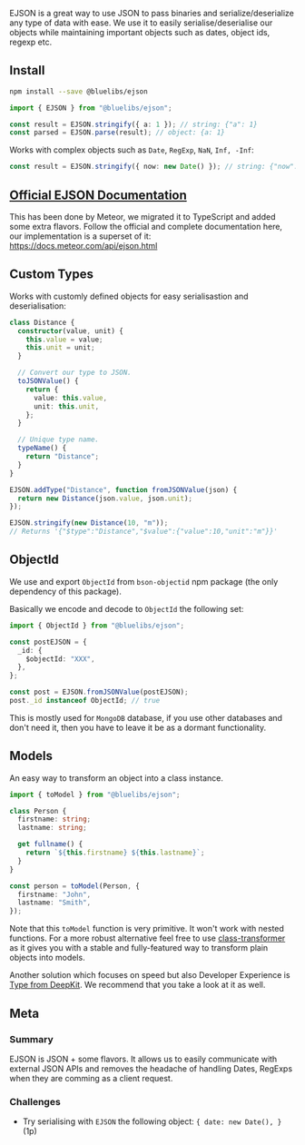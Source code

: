 EJSON is a great way to use JSON to pass binaries and serialize/deserialize any type of data with ease. We use it to easily serialise/deserialise our objects while maintaining important objects such as dates, object ids, regexp etc.

## Install

```bash
npm install --save @bluelibs/ejson
```

```ts
import { EJSON } from "@bluelibs/ejson";

const result = EJSON.stringify({ a: 1 }); // string: {"a": 1}
const parsed = EJSON.parse(result); // object: {a: 1}
```

Works with complex objects such as `Date`, `RegExp`, `NaN`, `Inf, -Inf`:

```ts
const result = EJSON.stringify({ now: new Date() }); // string: {"now": { "$date": 100000000 }}
```

## [Official EJSON Documentation](https://docs.meteor.com/api/ejson.html)

This has been done by Meteor, we migrated it to TypeScript and added some extra flavors. Follow the official and complete documentation here, our implementation is a superset of it:
https://docs.meteor.com/api/ejson.html

## Custom Types

Works with customly defined objects for easy serialisastion and deserialisation:

```ts
class Distance {
  constructor(value, unit) {
    this.value = value;
    this.unit = unit;
  }

  // Convert our type to JSON.
  toJSONValue() {
    return {
      value: this.value,
      unit: this.unit,
    };
  }

  // Unique type name.
  typeName() {
    return "Distance";
  }
}

EJSON.addType("Distance", function fromJSONValue(json) {
  return new Distance(json.value, json.unit);
});

EJSON.stringify(new Distance(10, "m"));
// Returns '{"$type":"Distance","$value":{"value":10,"unit":"m"}}'
```

## ObjectId

We use and export `ObjectId` from `bson-objectid` npm package (the only dependency of this package).

Basically we encode and decode to `ObjectId` the following set:

```ts
import { ObjectId } from "@bluelibs/ejson";

const postEJSON = {
  _id: {
    $objectId: "XXX",
  },
};

const post = EJSON.fromJSONValue(postEJSON);
post._id instanceof ObjectId; // true
```

This is mostly used for `MongoDB` database, if you use other databases and don't need it, then you have to leave it be as a dormant functionality.

## Models

An easy way to transform an object into a class instance.

```ts
import { toModel } from "@bluelibs/ejson";

class Person {
  firstname: string;
  lastname: string;

  get fullname() {
    return `${this.firstname} ${this.lastname}`;
  }
}

const person = toModel(Person, {
  firstname: "John",
  lastname: "Smith",
});
```

Note that this `toModel` function is very primitive. It won't work with nested functions. For a more robust alternative feel free to use [class-transformer](https://github.com/typestack/class-transformer) as it gives you with a stable and fully-featured way to transform plain objects into models.

Another solution which focuses on speed but also Developer Experience is [Type from DeepKit](https://deepkit.io/library/type). We recommend that you take a look at it as well.

## Meta

### Summary

EJSON is JSON + some flavors. It allows us to easily communicate with external JSON APIs and removes the headache of handling Dates, RegExps when they are comming as a client request.

### Challenges

- Try serialising with `EJSON` the following object: `{ date: new Date(), }` (1p)

